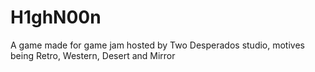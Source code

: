 # H1ghN00n
A game made for game jam hosted by Two Desperados studio, motives being Retro, Western, Desert and Mirror

